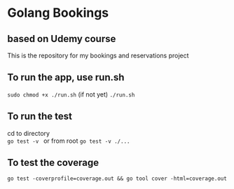 # Golang Bookings 
## based on Udemy course

This is the repository for my bookings and reservations project

## To run the app, use run.sh
`sudo chmod +x ./run.sh` (if not yet)
`./run.sh`

## To run the test
cd to directory  
`go test -v `
or from root
`go test -v ./...`

## To test the coverage  
`go test -coverprofile=coverage.out && go tool cover -html=coverage.out`